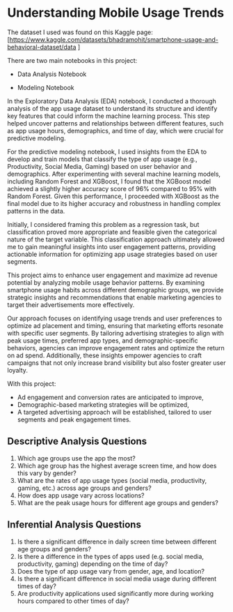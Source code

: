 # Understanding Mobile Usage Trends

The dataset I used was found on this Kaggle page: [https://www.kaggle.com/datasets/bhadramohit/smartphone-usage-and-behavioral-dataset/data
]

There are two main notebooks in this project:

- Data Analysis Notebook

- Modeling Notebook

In the Exploratory Data Analysis (EDA) notebook, I conducted a thorough analysis of the app usage dataset to understand its structure and identify key features that could inform the machine learning process. This step helped uncover patterns and relationships between different features, such as app usage hours, demographics, and time of day, which were crucial for predictive modeling.

For the predictive modeling notebook, I used insights from the EDA to develop and train models that classify the type of app usage (e.g., Productivity, Social Media, Gaming) based on user behavior and demographics. After experimenting with several machine learning models, including Random Forest and XGBoost, I found that the XGBoost model achieved a slightly higher accuracy score of 96% compared to 95% with Random Forest. Given this performance, I proceeded with XGBoost as the final model due to its higher accuracy and robustness in handling complex patterns in the data.

Initially, I considered framing this problem as a regression task, but classification proved more appropriate and feasible given the categorical nature of the target variable. This classification approach ultimately allowed me to gain meaningful insights into user engagement patterns, providing actionable information for optimizing app usage strategies based on user segments.

This project aims to enhance user engagement and maximize ad revenue potential by analyzing mobile usage behavior patterns. By examining smartphone usage habits across different demographic groups, we provide strategic insights and recommendations that enable marketing agencies to target their advertisements more effectively.

Our approach focuses on identifying usage trends and user preferences to optimize ad placement and timing, ensuring that marketing efforts resonate with specific user segments. By tailoring advertising strategies to align with peak usage times, preferred app types, and demographic-specific behaviors, agencies can improve engagement rates and optimize the return on ad spend. Additionally, these insights empower agencies to craft campaigns that not only increase brand visibility but also foster greater user loyalty.

With this project:

- Ad engagement and conversion rates are anticipated to improve,
- Demographic-based marketing strategies will be optimized,
- A targeted advertising approach will be established, tailored to user segments and peak engagement times. 

## Descriptive Analysis Questions

1. Which age groups use the app the most?
2. Which age group has the highest average screen time, and how does this vary by gender?
3. What are the rates of app usage types (social media, productivity, gaming, etc.) across age groups and genders?
4. How does app usage vary across locations?
5. What are the peak usage hours for different age groups and genders?

## Inferential Analysis Questions

1. Is there a significant difference in daily screen time between different age groups and genders?
2. Is there a difference in the types of apps used (e.g. social media, productivity, gaming) depending on the time of day?
3. Does the type of app usage vary from gender, age, and location?
4. Is there a significant difference in social media usage during different times of day?
5. Are productivity applications used significantly more during working hours compared to other times of day?
